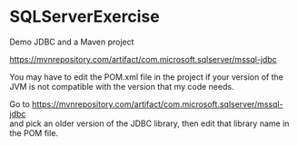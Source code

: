 # SQLServerExercise
Demo JDBC and a Maven project </br>

https://mvnrepository.com/artifact/com.microsoft.sqlserver/mssql-jdbc

You may have to edit the POM.xml file in the project if your version  of the JVM is not compatible with the version that my code needs.

Go to https://mvnrepository.com/artifact/com.microsoft.sqlserver/mssql-jdbc </br>
and pick an older version of the JDBC library, then edit that library name in the POM file. </br>

